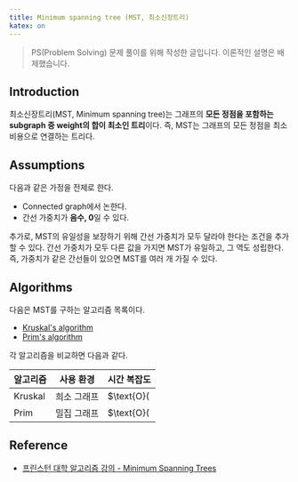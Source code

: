 ```yaml
---
title: Minimum spanning tree (MST, 최소신장트리)
katex: on
---
```


> PS(Problem Solving) 문제 풀이를 위해 작성한 글입니다. 이론적인 설명은 배제했습니다.

## Introduction

최소신장트리(MST, Minimum spanning tree)는 그래프의 **모든 정점을 포함하는 subgraph 중 weight의 합이 최소인 트리**이다. 즉, MST는 그래프의 모든 정점을 최소비용으로 연결하는 트리다.


## Assumptions

다음과 같은 가정을 전제로 한다.

- Connected graph에서 논한다.
- 간선 가중치가 **음수, 0**일 수 있다.

추가로, MST의 유일성을 보장하기 위해 간선 가중치가 모두 달라야 한다는 조건을 추가할 수 있다. 간선 가중치가 모두 다른 값을 가지면 MST가 유일하고, 그 역도 성립한다. 즉, 가중치가 같은 간선들이 있으면 MST를 여러 개 가질 수 있다. 

## Algorithms

다음은 MST를 구하는 알고리즘 목록이다.

- [Kruskal's algorithm](/posts/2024-09-18-kruskal-algorithm)
- [Prim's algorithm](/posts/2024-09-18-prim-algorithm)

각 알고리즘을 비교하면 다음과 같다.

|알고리즘|사용 환경|시간 복잡도|
|--------|---------|-----------|
|Kruskal|희소 그래프|$\text{O}(|E|\log{|E|})$|
|Prim|밀집 그래프|$\text{O}(|E|\log{|V|})$[^1]|

[^1]: binary heap으로 구현 시

## Reference

- [프린스턴 대학 알고리즘 강의 - Minimum Spanning Trees](https://algs4.cs.princeton.edu/43mst/)
